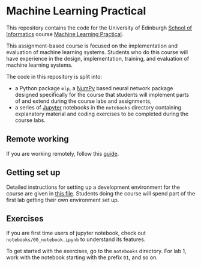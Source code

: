 # Machine Learning Practical

This repository contains the code for the University of Edinburgh [School of Informatics](http://www.inf.ed.ac.uk) course [Machine Learning Practical](http://www.inf.ed.ac.uk/teaching/courses/mlp/).

This assignment-based course is focused on the implementation and evaluation of machine learning systems. Students who do this course will have experience in the design, implementation, training, and evaluation of machine learning systems.

The code in this repository is split into:

* a Python package `mlp`, a [NumPy](http://www.numpy.org/) based neural network package designed specifically for the course that students will implement parts of and extend during the course labs and assignments,
* a series of [Jupyter](http://jupyter.org/) notebooks in the `notebooks` directory containing explanatory material and coding exercises to be completed during the course labs.

## Remote working

If you are working remotely, follow this [guide](notes/remote-working-guide.md).

## Getting set up

Detailed instructions for setting up a development environment for the course are given in [this file](notes/environment-set-up.md). Students doing the course will spend part of the first lab getting their own environment set up.

## Exercises

If you are first time users of jupyter notebook, check out `notebooks/00_notebook.ipynb` to understand its features.

To get started with the exercises, go to the `notebooks` directory. For lab 1, work with the notebook starting with the prefix `01`, and so on.  
